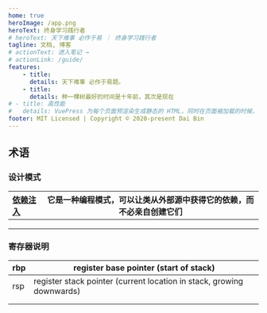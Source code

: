 ```yaml
---
home: true
heroImage: /app.png
heroText: 终身学习践行者
# heroText: 天下难事 必作于易 ｜ 终身学习践行者
tagline: 文档, 博客
# actionText: 进入笔记 →
# actionLink: /guide/
features:
    - title:
      details: 天下难事 必作于易题。
    - title:
      details: 种一棵树最好的时间是十年前，其次是现在
# - title: 高性能
#   details: VuePress 为每个页面预渲染生成静态的 HTML，同时在页面被加载的时候，将作为 SPA 运行。
footer: MIT Licensed | Copyright © 2020-present Dai Bin
---
```




## 术语

### 设计模式

| [依赖注入](https://angular.cn/guide/dependency-injection-pattern) | 它是一种编程模式，可以让类从外部源中获得它的依赖，而不必亲自创建它们 |
| :----------------------------------------------------------- | ------------------------------------------------------------ |
|                                                              |                                                              |
|                                                              |                                                              |
|                                                              |                                                              |



### 寄存器说明

| rbp  | register base pointer (start of stack)                       |
| ---- | ------------------------------------------------------------ |
| rsp  | register stack pointer (current location in stack, growing downwards) |
|      |                                                              |
|      |                                                              |

